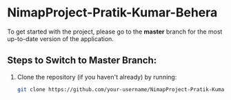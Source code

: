 # NimapProject-Pratik-Kumar-Behera

To get started with the project, please go to the **master** branch for the most up-to-date version of the application.

## Steps to Switch to Master Branch:
1. Clone the repository (if you haven't already) by running:
   ```bash
   git clone https://github.com/your-username/NimapProject-Pratik-Kumar-Behera.git

